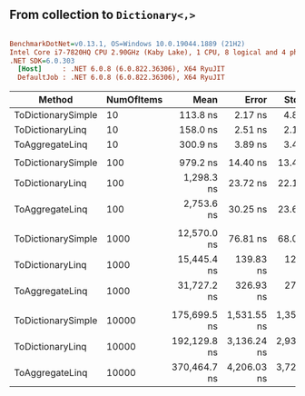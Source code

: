 ﻿## From collection to `Dictionary<,>`

``` ini

BenchmarkDotNet=v0.13.1, OS=Windows 10.0.19044.1889 (21H2)
Intel Core i7-7820HQ CPU 2.90GHz (Kaby Lake), 1 CPU, 8 logical and 4 physical cores
.NET SDK=6.0.303
  [Host]     : .NET 6.0.8 (6.0.822.36306), X64 RyuJIT
  DefaultJob : .NET 6.0.8 (6.0.822.36306), X64 RyuJIT


```
|             Method | NumOfItems |         Mean |       Error |      StdDev | Ratio | RatioSD |    Gen 0 |    Gen 1 |    Gen 2 | Allocated |
|------------------- |----------- |-------------:|------------:|------------:|------:|--------:|---------:|---------:|---------:|----------:|
| ToDictionarySimple |         10 |     113.8 ns |     2.17 ns |     4.82 ns |  1.00 |    0.00 |   0.0839 |        - |        - |     352 B |
|   ToDictionaryLinq |         10 |     158.0 ns |     2.51 ns |     2.10 ns |  1.34 |    0.07 |   0.0842 |        - |        - |     352 B |
|    ToAggregateLinq |         10 |     300.9 ns |     3.89 ns |     3.44 ns |  2.56 |    0.13 |   0.1950 |        - |        - |     816 B |
|                    |            |              |             |             |       |         |          |          |          |           |
| ToDictionarySimple |        100 |     979.2 ns |    14.40 ns |    13.47 ns |  1.00 |    0.00 |   0.5417 |        - |        - |   2,272 B |
|   ToDictionaryLinq |        100 |   1,298.3 ns |    23.72 ns |    22.19 ns |  1.33 |    0.03 |   0.5417 |        - |        - |   2,272 B |
|    ToAggregateLinq |        100 |   2,753.6 ns |    30.25 ns |    23.61 ns |  2.82 |    0.04 |   1.7738 |        - |        - |   7,432 B |
|                    |            |              |             |             |       |         |          |          |          |           |
| ToDictionarySimple |       1000 |  12,570.0 ns |    76.81 ns |    68.09 ns |  1.00 |    0.00 |   5.2795 |        - |        - |  22,192 B |
|   ToDictionaryLinq |       1000 |  15,445.4 ns |   139.83 ns |   123.96 ns |  1.23 |    0.01 |   5.2795 |   0.6409 |        - |  22,192 B |
|    ToAggregateLinq |       1000 |  31,727.2 ns |   326.93 ns |   273.00 ns |  2.53 |    0.03 |  17.3950 |   3.8452 |        - |  73,208 B |
|                    |            |              |             |             |       |         |          |          |          |           |
| ToDictionarySimple |      10000 | 175,699.5 ns | 1,531.55 ns | 1,357.68 ns |  1.00 |    0.00 |  49.8047 |  49.8047 |  49.8047 | 202,209 B |
|   ToDictionaryLinq |      10000 | 192,129.8 ns | 3,136.24 ns | 2,933.64 ns |  1.09 |    0.02 |  49.8047 |  49.8047 |  49.8047 | 202,209 B |
|    ToAggregateLinq |      10000 | 370,464.7 ns | 4,206.03 ns | 3,728.54 ns |  2.11 |    0.03 | 124.5117 | 124.5117 | 124.5117 | 673,146 B |
